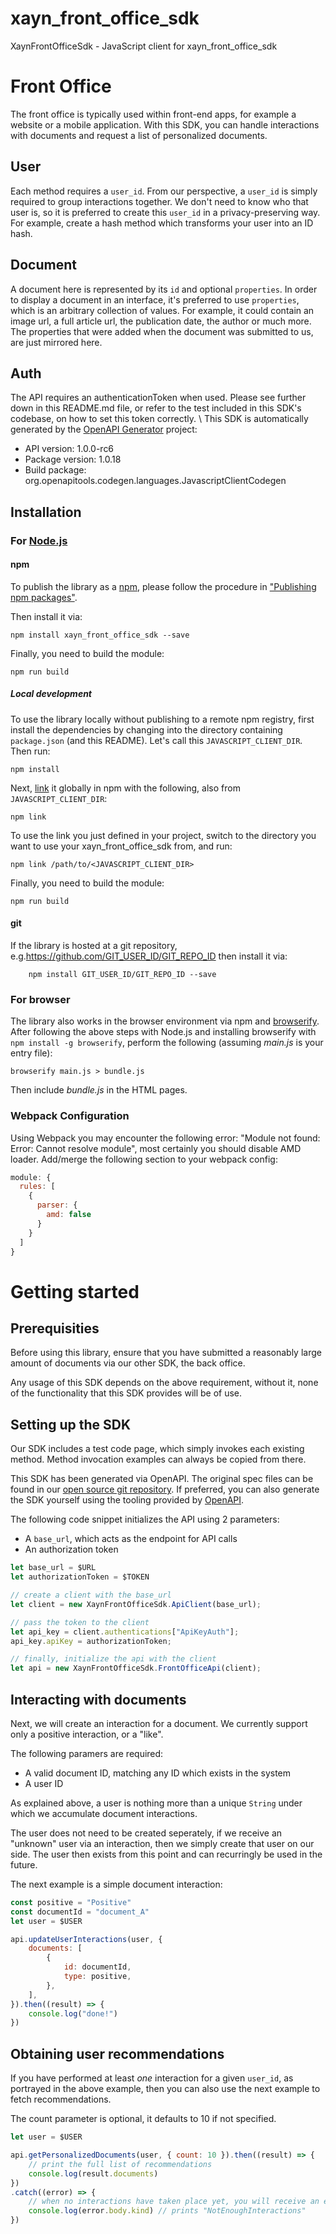 # xayn_front_office_sdk

XaynFrontOfficeSdk - JavaScript client for xayn_front_office_sdk
# Front Office
The front office is typically used within front-end apps, for example a website or a mobile application.
With this SDK, you can handle interactions with documents and request a list of personalized documents.

## User
Each method requires a `user_id`.
From our perspective, a `user_id` is simply required to group interactions together. We don't need to know who that user is, so it is preferred to create this `user_id` in a privacy-preserving way.
For example, create a hash method which transforms your user into an ID hash.

## Document
A document here is represented by its `id` and optional `properties`.
In order to display a document in an interface, it's preferred to use `properties`, which is an arbitrary collection of values.
For example, it could contain an image url, a full article url, the publication date, the author or much more.
The properties that were added when the document was submitted to us, are just mirrored here.

## Auth
The API requires an authenticationToken when used.
Please see further down in this README.md file, or refer to the test included in this SDK's codebase, on how to set this token correctly.
\\
This SDK is automatically generated by the [OpenAPI Generator](https://openapi-generator.tech) project:

- API version: 1.0.0-rc6
- Package version: 1.0.18
- Build package: org.openapitools.codegen.languages.JavascriptClientCodegen

## Installation

### For [Node.js](https://nodejs.org/)

#### npm

To publish the library as a [npm](https://www.npmjs.com/), please follow the procedure in ["Publishing npm packages"](https://docs.npmjs.com/getting-started/publishing-npm-packages).

Then install it via:

```shell
npm install xayn_front_office_sdk --save
```

Finally, you need to build the module:

```shell
npm run build
```

##### Local development

To use the library locally without publishing to a remote npm registry, first install the dependencies by changing into the directory containing `package.json` (and this README). Let's call this `JAVASCRIPT_CLIENT_DIR`. Then run:

```shell
npm install
```

Next, [link](https://docs.npmjs.com/cli/link) it globally in npm with the following, also from `JAVASCRIPT_CLIENT_DIR`:

```shell
npm link
```

To use the link you just defined in your project, switch to the directory you want to use your xayn_front_office_sdk from, and run:

```shell
npm link /path/to/<JAVASCRIPT_CLIENT_DIR>
```

Finally, you need to build the module:

```shell
npm run build
```

#### git

If the library is hosted at a git repository, e.g.https://github.com/GIT_USER_ID/GIT_REPO_ID
then install it via:

```shell
    npm install GIT_USER_ID/GIT_REPO_ID --save
```

### For browser

The library also works in the browser environment via npm and [browserify](http://browserify.org/). After following
the above steps with Node.js and installing browserify with `npm install -g browserify`,
perform the following (assuming *main.js* is your entry file):

```shell
browserify main.js > bundle.js
```

Then include *bundle.js* in the HTML pages.

### Webpack Configuration

Using Webpack you may encounter the following error: "Module not found: Error:
Cannot resolve module", most certainly you should disable AMD loader. Add/merge
the following section to your webpack config:

```javascript
module: {
  rules: [
    {
      parser: {
        amd: false
      }
    }
  ]
}
```

# Getting started

## Prerequisities

Before using this library, ensure that you have submitted a reasonably large amount of documents via our other SDK, the back office.

Any usage of this SDK depends on the above requirement, without it, none of the functionality that this SDK provides will be of use.

## Setting up the SDK

Our SDK includes a test code page, which simply invokes each existing method. Method invocation examples can always be copied from there.

This SDK has been generated via OpenAPI. The original spec files can be found in our [open source git repository](https://github.com/xaynetwork/xayn_discovery_engine/tree/main/web-api/openapi).
If preferred, you can also generate the SDK yourself using the tooling provided by [OpenAPI](https://www.openapis.org/).

The following code snippet initializes the API using 2 parameters:
- A `base_url`, which acts as the endpoint for API calls
- An authorization token

```javascript
let base_url = $URL
let authorizationToken = $TOKEN

// create a client with the base_url
let client = new XaynFrontOfficeSdk.ApiClient(base_url);

// pass the token to the client
let api_key = client.authentications["ApiKeyAuth"];
api_key.apiKey = authorizationToken;

// finally, initialize the api with the client
let api = new XaynFrontOfficeSdk.FrontOfficeApi(client);
```

## Interacting with documents

Next, we will create an interaction for a document. We currently support only a positive interaction, or a "like".

The following paramers are required:
- A valid document ID, matching any ID which exists in the system
- A user ID

As explained above, a user is nothing more than a unique `String` under which we accumulate document interactions.

The user does not need to be created seperately, if we receive an "unknown" user via an interaction, then we simply create that user on our side. The user then exists from this point and can recurringly be used in the future.

The next example is a simple document interaction:

```javascript
const positive = "Positive"
const documentId = "document_A"
let user = $USER

api.updateUserInteractions(user, {
    documents: [
        {
            id: documentId,
            type: positive,
        },
    ],
}).then((result) => {
    console.log("done!")
})
```

## Obtaining user recommendations

If you have performed at least _one_ interaction for a given `user_id`, as portrayed in the above example, then you can also use the next example to fetch recommendations.

The count parameter is optional, it defaults to 10 if not specified.

```javascript
let user = $USER

api.getPersonalizedDocuments(user, { count: 10 }).then((result) => {
    // print the full list of recommendations
    console.log(result.documents)
})
.catch((error) => {
    // when no interactions have taken place yet, you will receive an error
    console.log(error.body.kind) // prints "NotEnoughInteractions"
})
```